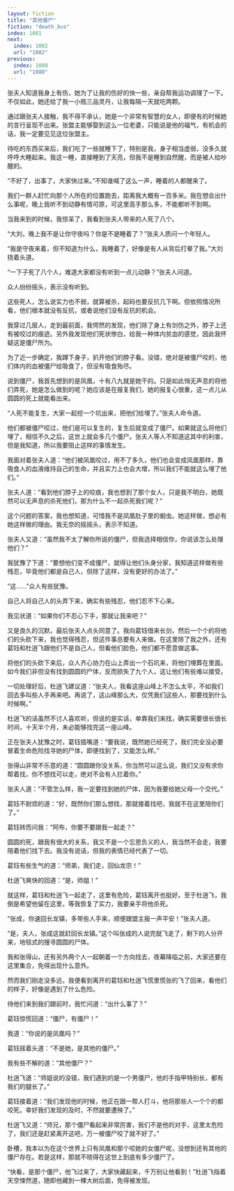 ```yaml
---
layout: fiction
title: "其他僵尸"
fiction: "death_bus"
index: 1081
next:
  index: 1082
  url: "1082"
previous:
  index: 1080
  url: "1080"
---
```

张夫人知道我身上有伤，她为了让我的伤好的快一些，亲自帮我运功调理了一下。不仅如此，她还给了我一小瓶三品灵丹，让我每隔一天就吃两颗。

通过跟张夫人接触，我不得不承认，她是一个非常有智慧的女人，即便有的时候她的言行呈现不出来。张盟主能够娶到这么一位老婆，只能说是他的福气，有机会的话，我一定要见见这位张盟主。

待吃的东西买来后，我们吃了一些就睡下了，特别是我，身子相当虚弱，没多久就呼呼大睡起来。我这一睡，直接睡到了天亮，但我不是睡到自然醒，而是被人给吵醒的。

“不好了，出事了，大家快过来。”不知谁喊了这么一声，睡着的人都醒来了。

我们一群人赶忙向那个人所在的位置跑去，距离我大概有一百多米。我在想会出什么事呢，晚上我听不到动静有情可原，可这里高手那么多，不能都听不到啊。

当我来到的时候，我惊呆了，我看到张夫人带来的人死了八个。

“大刘，晚上我不是让你守夜吗？你是不是睡着了？”张夫人质问一个年轻人。

“我是守夜来着，但不知道为什么，我睡着了，好像是有人从背后打晕了我。”大刘挠着头道。

“一下子死了八个人，难道大家都没有听到一点儿动静？”张夫人问道。

众人纷纷摇头，表示没有听到。

这些死人，怎么说实力也不弱，就算被杀，起码也要反抗几下啊。但依照情况所看，他们根本就没有反抗，或者说他们没有反抗的机会。

我穿过几层人，走到最前面，我愕然的发现，他们除了身上有剑伤之外，脖子上还有被咬过的痕迹。另外我发现他们死状惨白，给我一种体内贫血的感觉，因此我怀疑这是僵尸所为。

为了近一步确定，我蹲下身子，扒开他们的脖子看。没错，绝对是被僵尸咬的，他们体内的血被僵尸给吸食了，但没有吸食殆尽。

说到僵尸，我首先想到的是凤凰，十有八九就是她干的。只是如此悄无声息的将他们弄死，她是怎么做到的呢？她应该是在报复我们，她的报复心很重，这一点儿从圆圆的死上就能看出来。

“人死不能复生，大家一起挖一个坑出来，把他们给埋了。”张夫人命令道。

他们都被僵尸咬过，他们是可以复生的，复生后就变成了僵尸。如果就这么将他们埋了，相信不久之后，这世上就会多几个僵尸。张夫人等人不知道这其中的利害，但是我知道，所以我要阻止这样的事情发生。

我面对着张夫人道：“他们被凤凰咬过，用不了多久，他们也会变成凤凰那样，靠吸食人的血液维持自己的生命，并且实力上也会大增，所以我们不能就这么埋了他们。”

张夫人道：“看到他们脖子上的咬痕，我也想到了那个女人，只是我不明白，她既然可以无声息的杀死他们，那为什么不一起杀死我们呢？”

这个问题的答案，我也想知道，可惜我不是凤凰肚子里的蛔虫。她这样做，想必有她这样做的理由。我无奈的摇摇头，表示不知道。

张夫人又道：“虽然我不太了解你所说的僵尸，但我选择相信你，你说该怎么处理他们？”

我犹豫了下道：“要想他们变不成僵尸，就得让他们头身分家，我知道这样做有些残忍，毕竟他们都是自己人，但除了这样，没有更好的办法了。”

“这……”众人有些犹豫。

自己人将自己人的头弄下来，确实有些残忍，他们忍不下心来。

我见状道：“如果你们不忍心下手，那就让我来吧？”

又是良久的沉默，最后张夫人点头同意了。我向葛钰借来长剑，然后一个个的将他们的头砍下来，我也觉得残忍，但这件事总要有人来做。在这里除了我之外，还有葛钰和杜逍飞跟他们不是自己人，但看他们脸色，他们都不愿意做这事。

将他们的头砍下来后，众人齐心协力在山上弄出一个石坑来，将他们埋葬在里面。如今我们非但没有找到圆圆的尸体，反而损失了九个人，这让他们有些难以接受。

一切处理好后，杜逍飞建议道：“张夫人，我看这座山峰上不怎么太平，不如我们回去多叫些人手再来吧。再说了，这山峰那么大，仅凭我们这些人，那要找到什么时候啊。”

杜逍飞的话虽然不讨人喜欢听，但说的是实话，单靠我们来找，确实需要很长很长时间，十天半个月，未必能够找完这一座山峰。

正在张夫人犹豫之时，葛钰插嘴道：“要我说，既然她已经死了，我们完全没必要冒着生命危险找寻她的尸体，即便找到了，又能怎么样。”

张得山非常不乐意的道：“圆圆跟你没关系，你当然可以这么说，我们又没有求你帮着找，你不想找可以走，绝对不会有人拦着你。”

张夫人道：“不管怎么样，我一定要找到她的尸体，因为我要给她父母一个交代。”

葛钰不耐烦的道：“好，既然你们那么想找，那就接着找吧，我就不在这里陪你们了。”

葛钰转而问我：“阿布，你要不要跟我一起走？”

圆圆的死，跟我有很大的关系，我又不是一个忘恩负义的人，我当然不会走，我要陪着他们找下去。我没有说话，但我的表情已经代表了一切。

葛钰有些生气的道：“师弟，我们走，回仙龙宗！”

杜逍飞爽快的回道：“是，师姐！”

就这样，葛钰和杜逍飞一起走了，这里有危险，葛钰离开也挺好。至于杜逍飞，我倒是希望他留在这里，等我恢复了实力，我要亲手将他杀死。

“张成，你速回长龙镇，多带些人手来，顺便跟盟主报一声平安！”张夫人道。

“是，夫人，张成这就赶回长龙镇。”这个叫张成的人说完就飞走了，剩下的人分开来，地毯式的搜寻圆圆的尸体。

我和张得山，还有另外两个人一起朝着一个方向找去，夜幕降临之前，大家还要在这里集合，免得出现什么意外。

然而我们刚走没多远，我便看到离开的葛钰和杜逍飞慌里慌张的飞了回来，看他们的样子，好像是遇到了什么危险。

待他们来到我们跟前时，我忙问道：“出什么事了？”

葛钰惊慌回道：“僵尸，有僵尸！”

我道：“你说的是凤凰吗？”

葛钰摇着头道：“不是她，是其他的僵尸。”

我有些不解的道：“其他僵尸？”

杜逍飞道：“师姐说的没错，我们遇到的是一个男僵尸，他的手指甲特别长，都有我们的腿长了。”

葛钰接着道：“我们发现他的时候，他正在跟一帮人打斗，他将那些人一个个的都咬死。幸好我们发现的及时，不然就要遭殃了。”

杜逍飞又道：“师兄，那个僵尸看起来非常厉害，我们不是他的对手，这里太危险了，我们还是赶紧离开这吧，万一被僵尸咬了就不好了。”

卧槽，我本以为在这个世界上只有凤凰和那个咬她的女僵尸呢，没想到还有其他的僵尸存在。若是这样，那就不晓得在这世上到底有多少僵尸了。

“快看，是那个僵尸，他飞过来了，大家快藏起来，千万别让他看到！”杜逍飞指着天空悚然道，随即他藏到一棵大树后面，免得被发现。